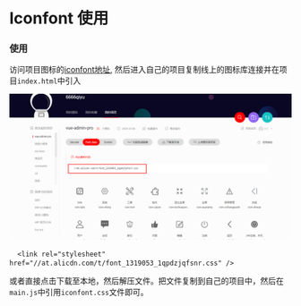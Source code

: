 # Iconfont 使用

### 使用

访问项目图标的[iconfont地址](https://www.iconfont.cn/), 然后进入自己的项目复制线上的图标库连接并在项目`index.html`中引入

![iconfont](./../images/iconfont/iconfont.jpg)

```
  <link rel="stylesheet" href="//at.alicdn.com/t/font_1319053_1qpdzjqfsnr.css" />
```

或者直接点击下载至本地，然后解压文件。把文件复制到自己的项目中，然后在`main.js`中引用`iconfont.css`文件即可。